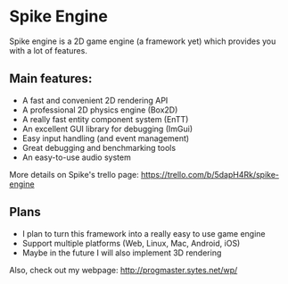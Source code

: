 # Spike Engine

Spike engine is a 2D game engine (a framework yet) which provides you with a lot of features.

## Main features:
- A fast and convenient 2D rendering API
- A professional 2D physics engine (Box2D)
- A really fast entity component system (EnTT)
- An excellent GUI library for debugging (ImGui)
- Easy input handling (and event management)
- Great debugging and benchmarking tools
- An easy-to-use audio system

More details on Spike's trello page: https://trello.com/b/5dapH4Rk/spike-engine

## Plans
- I plan to turn this framework into a really easy to use game engine
- Support multiple platforms (Web, Linux, Mac, Android, iOS)
- Maybe in the future I will also implement 3D rendering

Also, check out my webpage: http://progmaster.sytes.net/wp/
